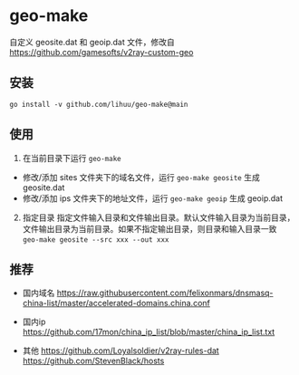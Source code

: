 # geo-make
自定义 geosite.dat 和 geoip.dat 文件，修改自 https://github.com/gamesofts/v2ray-custom-geo
## 安装
```shell
go install -v github.com/lihuu/geo-make@main
```
## 使用
1. 在当前目录下运行 `geo-make`
 - 修改/添加 sites 文件夹下的域名文件，运行 `geo-make geosite` 生成 geosite.dat
 - 修改/添加 ips 文件夹下的地址文件，运行 `geo-make geoip` 生成 geoip.dat
2. 指定目录
 指定文件输入目录和文件输出目录。默认文件输入目录为当前目录，文件输出目录为当前目录。如果不指定输出目录，则目录和输入目录一致
 `geo-make geosite --src xxx --out xxx`

## 推荐
- 国内域名
  https://raw.githubusercontent.com/felixonmars/dnsmasq-china-list/master/accelerated-domains.china.conf

- 国内ip
  https://github.com/17mon/china_ip_list/blob/master/china_ip_list.txt

- 其他
 https://github.com/Loyalsoldier/v2ray-rules-dat
 https://github.com/StevenBlack/hosts



